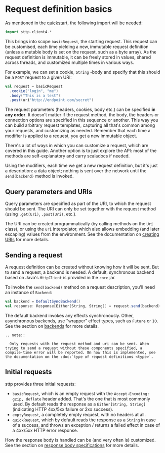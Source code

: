 # Request definition basics

As mentioned in the [quickstart](../quickstart.md), the following import will be needed:

```scala mdoc
import sttp.client4.*
```

This brings into scope `basicRequest`, the starting request. This request can be customised, each time yielding a new, immutable request definition (unless a mutable body is set on the request, such as a byte array). As the request definition is immutable, it can be freely stored in values, shared across threads, and customized multiple times in various ways.

For example, we can set a cookie, `String` -body and specify that this should be a `POST` request to a given URI:

```scala mdoc:silent
val request = basicRequest
  .cookie("login", "me")
  .body("This is a test")
  .post(uri"http://endpoint.com/secret")
```

The request parameters (headers, cookies, body etc.) can be specified **in any order**. It doesn't matter if the request method, the body, the headers or connection options are specified in this sequence or another. This way you can build arbitrary request templates, capturing all that's common among your requests, and customizing as needed. Remember that each time a modifier is applied to a request, you get a new immutable object.

There's a lot of ways in which you can customize a request, which are covered in this guide. Another option is to just explore the API: most of the methods are self-explanatory and carry scaladocs if needed.

Using the modifiers, each time we get a new request definition, but it's just a description: a data object; nothing is sent over the network until the `send(backend)` method is invoked.

## Query parameters and URIs

Query parameters are specified as part of the URI, to which the request should be sent. The URI can only be set together with the request method (using `.get(Uri)`, `.post(Uri)`, etc.).

The URI can be created programmatically (by calling methods on the `Uri` class), or using the `uri` interpolator, which also allows embedding (and later escaping) values from the environment. See the documentation on [creating URIs](../model/uri.md) for more details.

## Sending a request

A request definition can be created without knowing how it will be sent. But to send a request, a backend is needed. A default, synchronous backend based on Java's `HttpClient` is provided in the `core` jar.

To invoke the `send(backend)` method on a request description, you'll need an instance of `Backend`:

```scala mdoc:compile-only
val backend = DefaultSyncBackend()
val response: Response[Either[String, String]] = request.send(backend)
```        

The default backend invokes any effects synchronously. Other, asynchronous backends, use "wrapper" effect types, such as `Future` or `IO`. See the section on [backends](../backends/summary.md) for more details.

```{eval-rst}
.. note::

  Only requests with the request method and uri can be sent. When trying to send a request without these components specified, a compile-time error will be reported. On how this is implemented, see the documentation on the :doc:`type of request definitions <type>`.
```

## Initial requests

sttp provides three initial requests:

* `basicRequest`, which is an empty request with the `Accept-Encoding: gzip, deflate` header added. That's the one that is most commonly used. By default reads the response as a `Either[String, String]` (indicating HTTP 4xx/5xx failure or 2xx success).
* `emptyRequest`, a completely empty request, with no headers at all.
* `quickRequest`, which by default reads the response as a `String` in case of a success, and throws an exception / returns a failed effect in case of a 4xx/5xx HTTP error response.

How the response body is handled can be (and very often is) customized. See the section on [response body specifications](../responses/body.md) for more details.
